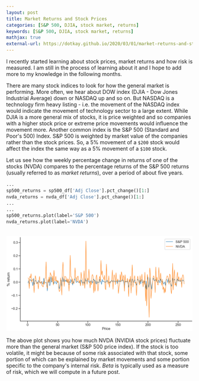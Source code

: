 ```yaml
---
layout: post
title: Market Returns and Stock Prices
categories: [S&P 500, DJIA, stock market, returns]
keywords: [S&P 500, DJIA, stock market, returns]
mathjax: true
external-url: https://dotkay.github.io/2020/03/01/market-returns-and-stocks
---
```


I recently started learning about stock prices, market returns and how risk is measured. I am still in the process of learning about it and I hope to add more to my knowledge in the following months.

There are many stock indices to look for how the general market is performing. More often, we hear about DOW index (DJIA - Dow Jones Industrial Average) down or NASDAQ up and so on. But NASDAQ is a technology firm heavy listing - i.e. the movement of the NASDAQ index would indicate the movement of technology sector to a large extent. While DJIA is a more general mix of stocks, it is price weighted and so companies with a higher stock price or extreme price movements would influence the movement more. Another common index is the S&P 500 (Standard and Poor's 500) Index. S&P 500 is weighted by market value of the companies rather than the stock prices. So, a 5% movement of a `$200` stock would affect the index the same way as a 5% movement of a `$100` stock. 

Let us see how the weekly percentage change in returns of one of the stocks (NVDA) compares to the percentage returns of the S&P 500 returns (usually referred to as _market returns_), over a period of about five years.

```python
...
sp500_returns = sp500_df['Adj Close'].pct_change()[1:]
nvda_returns = nvda_df['Adj Close'].pct_change()[1:]
...
...
sp500_returns.plot(label='S&P 500')
nvda_returns.plot(label='NVDA')
```
<br>
<div class="img_container">
<center><img src="https://raw.githubusercontent.com/dotkay/fin_data_analysis/main/nvda_vs_sp500.PNG"></center>
</div>

The above plot shows you how much NVDA (NVIDIA stock prices) fluctuate more than the general market (S&P 500 price index). If the stock is too volatile, it might be because of some risk associated with that stock, some portion of which can be explained by market movements and some portion specific to the company's internal risk. _Beta_ is typically used as a measure of risk, which we will compute in a future post.